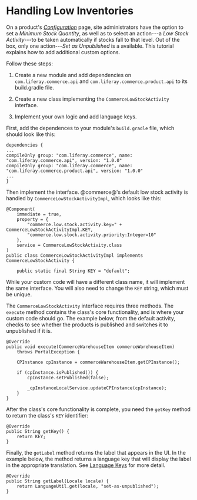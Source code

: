 # Handling Low Inventories

On a product's
[*Configuration*](/web/emporio/documentation/-/knowledge_base/1-0/configuration)
page, site administrators have the option to set a *Minimum Stock Quantity*, as
well as to select an action---a *Low Stock Activity*---to be taken
automatically if stocks fall to that level. Out of the box, only one
action---*Set as Unpublished* is a available. This tutorial explains how to add
additional custom options.

Follow these steps:

1. Create a new module and add dependencies on `com.liferay.commerce.api` and
   `com.liferay.commerce.product.api` to its build.gradle file.

2. Create a new class implementing the `CommerceLowStockActivity` interface.

3.  Implement your own logic and add language keys.


First, add the dependences to your module's `build.gradle` file, which should
look like this:


    dependencies { 
    ...
	compileOnly group: "com.liferay.commerce", name: "com.liferay.commerce.api", version: "1.0.0"
    compileOnly group: "com.liferay.commerce", name: "com.liferay.commerce.product.api", version: "1.0.0"
    ...
	}

Then implement the interface. @commerce@'s default low stock activity is handled
by `CommerceLowStockActivityImpl`, which looks like this:

    @Component(
        immediate = true,
        property = {
            "commerce.low.stock.activity.key=" + CommerceLowStockActivityImpl.KEY,
            "commerce.low.stock.activity.priority:Integer=10"
        },
        service = CommerceLowStockActivity.class
    )
    public class CommerceLowStockActivityImpl implements CommerceLowStockActivity {

        public static final String KEY = "default";

While your custom code will have a different class name, it will implement the
same interface. You will also need to change the `KEY` string, which must be
unique.

The `CommerceLowStockActivity` interface requires three methods. The `execute`
method contains the class's core functionality, and is where your custom code
should go. The example below, from the default activity, checks to see whether
the products is published and switches it to unpublished if it is.

	@Override
	public void execute(CommerceWarehouseItem commerceWarehouseItem)
		throws PortalException {

		CPInstance cpInstance = commerceWarehouseItem.getCPInstance();

		if (cpInstance.isPublished()) {
			cpInstance.setPublished(false);

			_cpInstanceLocalService.updateCPInstance(cpInstance);
		}
	}

After the class's core functionality is complete, you need the `getKey` method
to return the class's `KEY` identifier:

	@Override
	public String getKey() {
		return KEY;
	}

Finally, the `getLabel` method returns the label that appears in the UI. In the
example below, the method returns a language key that will display the label in
the appropriate translation. See 
[Language Keys](/develop/tutorials/-/knowledge_base/7-1/localizing-your-application)
for more detail.

	@Override
	public String getLabel(Locale locale) {
		return LanguageUtil.get(locale, "set-as-unpublished");
	}

